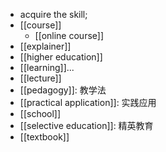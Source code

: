 - acquire the skill;
- [[course]]
    - [[online course]]
- [[explainer]]
- [[higher education]]
- [[learning]]...
- [[lecture]]
- [[pedagogy]]: 教学法
- [[practical application]]: 实践应用 
- [[school]]
- [[selective education]]: 精英教育 
- [[textbook]]

